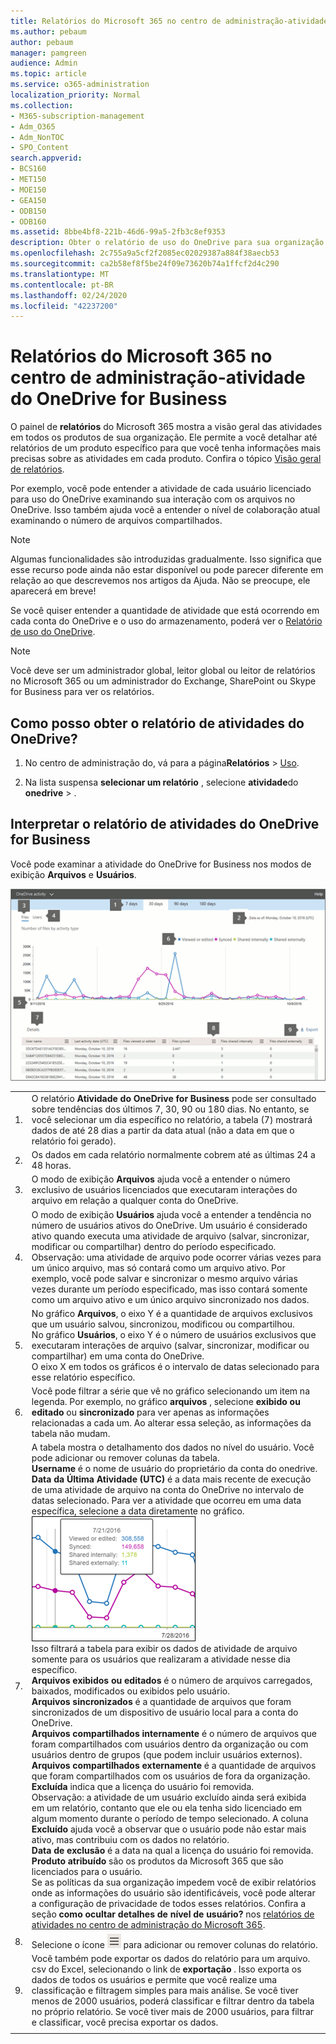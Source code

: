 ```yaml
---
title: Relatórios do Microsoft 365 no centro de administração-atividade do OneDrive for Business
ms.author: pebaum
author: pebaum
manager: pamgreen
audience: Admin
ms.topic: article
ms.service: o365-administration
localization_priority: Normal
ms.collection:
- M365-subscription-management
- Adm_O365
- Adm_NonTOC
- SPO_Content
search.appverid:
- BCS160
- MET150
- MOE150
- GEA150
- ODB150
- ODB160
ms.assetid: 8bbe4bf8-221b-46d6-99a5-2fb3c8ef9353
description: Obter o relatório de uso do OneDrive para sua organização e conhecer a atividade de cada usuário do OneDrive, o número de arquivos compartilhados e o uso do armazenamento.
ms.openlocfilehash: 2c755a9a5cf2f2085ec02029387a884f38aecb53
ms.sourcegitcommit: ca2b58ef8f5be24f09e73620b74a1ffcf2d4c290
ms.translationtype: MT
ms.contentlocale: pt-BR
ms.lasthandoff: 02/24/2020
ms.locfileid: "42237200"
---
```

# <a name="microsoft-365-reports-in-the-admin-center---onedrive-for-business-activity"></a>Relatórios do Microsoft 365 no centro de administração-atividade do OneDrive for Business

O painel de **relatórios** do Microsoft 365 mostra a visão geral das atividades em todos os produtos de sua organização. Ele permite a você detalhar até relatórios de um produto específico para que você tenha informações mais precisas sobre as atividades em cada produto. Confira o tópico [Visão geral de relatórios](activity-reports.md).
  
Por exemplo, você pode entender a atividade de cada usuário licenciado para uso do OneDrive examinando sua interação com os arquivos no OneDrive. Isso também ajuda você a entender o nível de colaboração atual examinando o número de arquivos compartilhados.
  
> [!NOTE]
> Algumas funcionalidades são introduzidas gradualmente. Isso significa que esse recurso pode ainda não estar disponível ou pode parecer diferente em relação ao que descrevemos nos artigos da Ajuda. Não se preocupe, ele aparecerá em breve! 
  
Se você quiser entender a quantidade de atividade que está ocorrendo em cada conta do OneDrive e o uso do armazenamento, poderá ver o [Relatório de uso do OneDrive](onedrive-for-business-usage.md).
  
> [!NOTE]
> Você deve ser um administrador global, leitor global ou leitor de relatórios no Microsoft 365 ou um administrador do Exchange, SharePoint ou Skype for Business para ver os relatórios. 
 
## <a name="how-do-i-get-to-the-onedrive-activity-report"></a>Como posso obter o relatório de atividades do OneDrive?

1. No centro de administração do, vá para a página**Relatórios** \> <a href="https://go.microsoft.com/fwlink/p/?linkid=2074756" target="_blank">Uso</a>.

    
2. Na lista suspensa **selecionar um relatório** , selecione **atividade**do **onedrive** \> .
  
## <a name="interpret-the-onedrive-for-business-activity-report"></a>Interpretar o relatório de atividades do OneDrive for Business

Você pode examinar a atividade do OneDrive for Business nos modos de exibição **Arquivos** e **Usuários**. 
  
![OneDrive Activity Report](../media/316b2a03-8e42-447c-aae8-080813eebe84.png)
  
|||
|:-----|:-----|
|1.  <br/> |O relatório **Atividade do OneDrive for Business** pode ser consultado sobre tendências dos últimos 7, 30, 90 ou 180 dias. No entanto, se você selecionar um dia específico no relatório, a tabela (7) mostrará dados de até 28 dias a partir da data atual (não a data em que o relatório foi gerado).  <br/> |
|2.  <br/> |Os dados em cada relatório normalmente cobrem até as últimas 24 a 48 horas. <br/>|
|3.  <br/> |O modo de exibição **Arquivos** ajuda você a entender o número exclusivo de usuários licenciados que executaram interações do arquivo em relação a qualquer conta do OneDrive.  <br/> |
|4.  <br/> |O modo de exibição **Usuários** ajuda você a entender a tendência no número de usuários ativos do OneDrive. Um usuário é considerado ativo quando executa uma atividade de arquivo (salvar, sincronizar, modificar ou compartilhar) dentro do período especificado.  <br/> Observação: uma atividade de arquivo pode ocorrer várias vezes para um único arquivo, mas só contará como um arquivo ativo. Por exemplo, você pode salvar e sincronizar o mesmo arquivo várias vezes durante um período especificado, mas isso contará somente como um arquivo ativo e um único arquivo sincronizado nos dados.           |
|5.  <br/> | No gráfico **Arquivos**, o eixo Y é a quantidade de arquivos exclusivos que um usuário salvou, sincronizou, modificou ou compartilhou.  <br/>  No gráfico **Usuários**, o eixo Y é o número de usuários exclusivos que executaram interações de arquivo (salvar, sincronizar, modificar ou compartilhar) em uma conta do OneDrive.  <br/>  O eixo X em todos os gráficos é o intervalo de datas selecionado para esse relatório específico.  <br/> |
|6.  <br/> |Você pode filtrar a série que vê no gráfico selecionando um item na legenda. Por exemplo, no gráfico **arquivos** , selecione **exibido ou editado** ou **sincronizado** para ver apenas as informações relacionadas a cada um. Ao alterar essa seleção, as informações da tabela não mudam.  <br/> |
|7.  <br/> | A tabela mostra o detalhamento dos dados no nível do usuário. Você pode adicionar ou remover colunas da tabela.   <br/>  **Username** é o nome de usuário do proprietário da conta do onedrive.  <br/> **Data da Última Atividade (UTC)** é a data mais recente de execução de uma atividade de arquivo na conta do OneDrive no intervalo de datas selecionado. Para ver a atividade que ocorreu em uma data específica, selecione a data diretamente no gráfico.  <br/> ![Selecionar uma data específica no gráfico](../media/29e54c4b-8dc2-4ed8-9367-1f66f2988fac.png)  <br/>  Isso filtrará a tabela para exibir os dados de atividade de arquivo somente para os usuários que realizaram a atividade nesse dia específico.  <br/> **Arquivos exibidos ou editados** é o número de arquivos carregados, baixados, modificados ou exibidos pelo usuário.  <br/> **Arquivos sincronizados** é a quantidade de arquivos que foram sincronizados de um dispositivo de usuário local para a conta do OneDrive.  <br/> **Arquivos compartilhados internamente** é o número de arquivos que foram compartilhados com usuários dentro da organização ou com usuários dentro de grupos (que podem incluir usuários externos).  <br/> **Arquivos compartilhados externamente** é a quantidade de arquivos que foram compartilhados com os usuários de fora da organização.  <br/> **Excluída** indica que a licença do usuário foi removida.  <br/> Observação: a atividade de um usuário excluído ainda será exibida em um relatório, contanto que ele ou ela tenha sido licenciado em algum momento durante o período de tempo selecionado. A coluna **Excluído** ajuda você a observar que o usuário pode não estar mais ativo, mas contribuiu com os dados no relatório.<br/>**Data de exclusão** é a data na qual a licença do usuário foi removida.  <br/> **Produto atribuído** são os produtos da Microsoft 365 que são licenciados para o usuário.  <br/>  Se as políticas da sua organização impedem você de exibir relatórios onde as informações do usuário são identificáveis, você pode alterar a configuração de privacidade de todos esses relatórios. Confira a seção **como ocultar detalhes de nível de usuário?** nos [relatórios de atividades no centro de administração do Microsoft 365](activity-reports.md).  <br/> |
|8.  <br/> |Selecione o ícone ![ **gerenciar colunas** gerenciar colunas](../media/13d2e536-de88-4db3-80c7-7a3a57298eb4.png) para adicionar ou remover colunas do relatório.  <br/> |
|9.  <br/> |Você também pode exportar os dados do relatório para um arquivo. csv do Excel, selecionando o link de **exportação** . Isso exporta os dados de todos os usuários e permite que você realize uma classificação e filtragem simples para mais análise. Se você tiver menos de 2000 usuários, poderá classificar e filtrar dentro da tabela no próprio relatório. Se você tiver mais de 2000 usuários, para filtrar e classificar, você precisa exportar os dados.  <br/> |
|||
   

